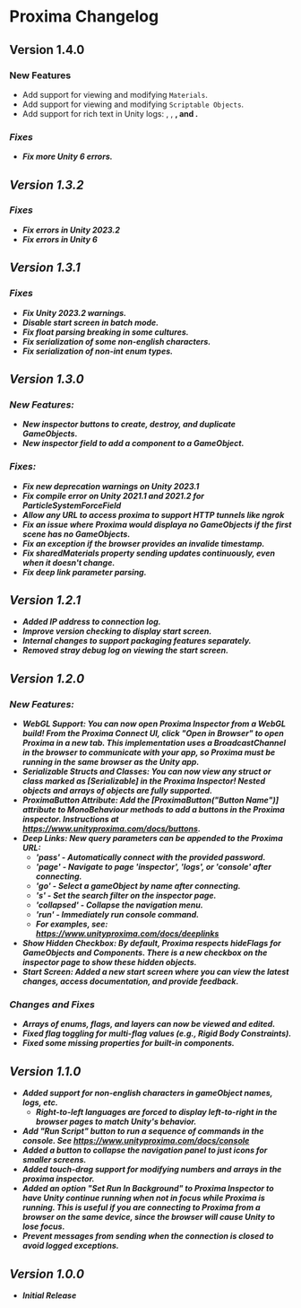 # Proxima Changelog

## Version 1.4.0

### New Features

- Add support for viewing and modifying `Materials`.
- Add support for viewing and modifying `Scriptable Objects`.
- Add support for rich text in Unity logs: <color>, <size>, <b>, and <i>.

### Fixes

- Fix more Unity 6 errors.

## Version 1.3.2

### Fixes

- Fix errors in Unity 2023.2
- Fix errors in Unity 6

## Version 1.3.1

### Fixes
- Fix Unity 2023.2 warnings.
- Disable start screen in batch mode.
- Fix float parsing breaking in some cultures.
- Fix serialization of some non-english characters.
- Fix serialization of non-int enum types.

## Version 1.3.0

### New Features:

- New inspector buttons to create, destroy, and duplicate GameObjects.
- New inspector field to add a component to a GameObject.

### Fixes:

- Fix new deprecation warnings on Unity 2023.1
- Fix compile error on Unity 2021.1 and 2021.2 for ParticleSystemForceField
- Allow any URL to access proxima to support HTTP tunnels like ngrok
- Fix an issue where Proxima would displaya no GameObjects if the first scene has no GameObjects.
- Fix an exception if the browser provides an invalide timestamp.
- Fix sharedMaterials property sending updates continuously, even when it doesn't change.
- Fix deep link parameter parsing.

## Version 1.2.1

- Added IP address to connection log.
- Improve version checking to display start screen.
- Internal changes to support packaging features separately.
- Removed stray debug log on viewing the start screen.

## Version 1.2.0

### New Features:
- **WebGL Support**: You can now open Proxima Inspector from a WebGL build! From the Proxima Connect UI, click "Open in Browser" to open Proxima in a new tab. This implementation uses a BroadcastChannel in the browser to communicate with your app, so Proxima must be running in the same browser as the Unity app.
- **Serializable Structs and Classes**: You can now view any struct or class marked as [Serializable] in the Proxima Inspector! Nested objects and arrays of objects are fully supported.
- **ProximaButton Attribute**: Add the [ProximaButton("Button Name")] attribute to MonoBehaviour methods to add a buttons in the Proxima inspector. Instructions at https://www.unityproxima.com/docs/buttons.
- **Deep Links**: New query parameters can be appended to the Proxima URL:
  - 'pass' - Automatically connect with the provided password.
  - 'page' - Navigate to page 'inspector', 'logs', or 'console' after connecting.
  - 'go' - Select a gameObject by name after connecting.
  - 's' - Set the search filter on the inspector page.
  - 'collapsed' - Collapse the navigation menu.
  - 'run' - Immediately run console command.
  - For examples, see: https://www.unityproxima.com/docs/deeplinks
- **Show Hidden Checkbox**: By default, Proxima respects hideFlags for GameObjects and Components. There is a new checkbox on the inspector page to show these hidden objects.
- **Start Screen**: Added a new start screen where you can view the latest changes, access documentation, and provide feedback.

### Changes and Fixes
 - Arrays of enums, flags, and layers can now be viewed and edited.
 - Fixed flag toggling for multi-flag values (e.g., Rigid Body Constraints).
 - Fixed some missing properties for built-in components.

## Version 1.1.0
- Added support for non-english characters in gameObject names, logs, etc.
  - Right-to-left languages are forced to display left-to-right in the browser pages to match Unity's behavior.
- Add "Run Script" button to run a sequence of commands in the console. See https://www.unityproxima.com/docs/console
- Added a button to collapse the navigation panel to just icons for smaller screens.
- Added touch-drag support for modifying numbers and arrays in the proxima inspector.
- Added an option "Set Run In Background" to Proxima Inspector to have Unity continue running when not in focus while
  Proxima is running. This is useful if you are connecting to Proxima from a browser on the same device, since the
  browser will cause Unity to lose focus.
- Prevent messages from sending when the connection is closed to avoid logged exceptions.

## Version 1.0.0
 - Initial Release